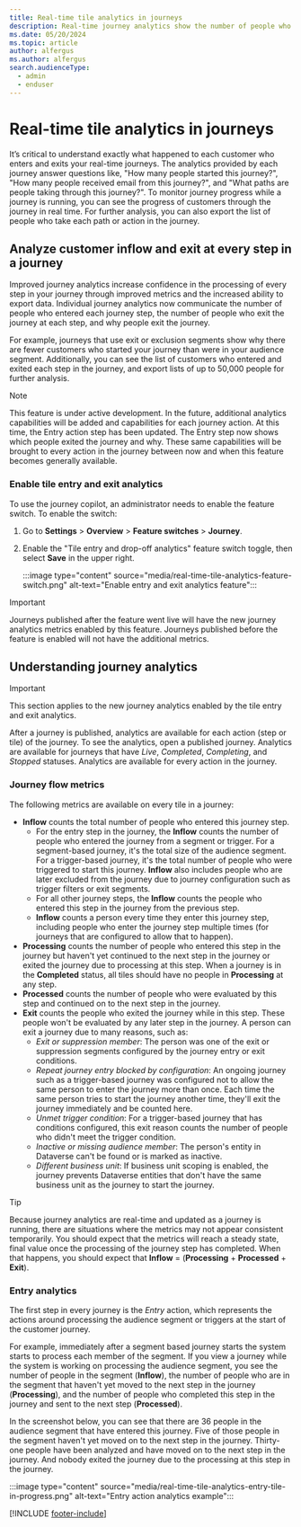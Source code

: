 ```yaml
---
title: Real-time tile analytics in journeys
description: Real-time journey analytics show the number of people who enter each step in a Customer Insights journey, who left each step, and why they left each step.
ms.date: 05/20/2024
ms.topic: article
author: alfergus
ms.author: alfergus
search.audienceType: 
  - admin
  - enduser
---
```


# Real-time tile analytics in journeys

It’s critical to understand exactly what happened to each customer who enters and exits your real-time journeys. The analytics provided by each journey answer questions like, "How many people started this journey?", "How many people received email from this journey?", and "What paths are people taking through this journey?". To monitor journey progress while a journey is running, you can see the progress of customers through the journey in real time. For further analysis, you can also export the list of people who take each path or action in the journey.

## Analyze customer inflow and exit at every step in a journey


Improved journey analytics increase confidence in the processing of every step in your journey through improved metrics and the increased ability to export data. Individual journey analytics now communicate the number of people who entered each journey step, the number of people who exit the journey at each step, and why people exit the journey.

For example, journeys that use exit or exclusion segments show why there are fewer customers who started your journey than were in your audience segment. Additionally, you can see the list of customers who entered and exited each step in the journey, and export lists of up to 50,000 people for further analysis.

> [!NOTE]
> This feature is under active development. In the future, additional analytics capabilities will be added and capabilities for each journey action. At this time, the Entry action step has been updated. The Entry step now shows which people exited the journey and why. These same capabilities will be brought to every action in the journey between now and when this feature becomes generally available.

### Enable tile entry and exit analytics

To use the journey copilot, an administrator needs to enable the feature switch. To enable the switch:

1. Go to **Settings** > **Overview** > **Feature switches** > **Journey**.
1. Enable the "Tile entry and drop-off analytics" feature switch toggle, then select **Save** in the upper right.

    :::image type="content" source="media/real-time-tile-analytics-feature-switch.png" alt-text="Enable entry and exit analytics feature":::


> [!IMPORTANT]
> Journeys published after the feature went live will have the new journey analytics metrics enabled by this feature. Journeys published before the feature is enabled will not have the additional metrics.

## Understanding journey analytics

> [!IMPORTANT]
> This section applies to the new journey analytics enabled by the tile entry and exit analytics.

After a journey is published, analytics are available for each action (step or tile) of the journey. To see the analytics, open a published journey. Analytics are available for journeys that have *Live*, *Completed*, *Completing*, and *Stopped* statuses. Analytics are available for every action in the journey.

### Journey flow metrics

The following metrics are available on every tile in a journey:

* **Inflow** counts the total number of people who entered this journey step.
    * For the entry step in the journey, the **Inflow** counts the number of people who entered the journey from a segment or trigger. For a segment-based journey, it's the total size of the audience segment. For a trigger-based journey, it's the total number of people who were triggered to start this journey. **Inflow** also includes people who are later excluded from the journey due to journey configuration such as trigger filters or exit segments.
    * For all other journey steps, the **Inflow** counts the people who entered this step in the journey from the previous step.
    * **Inflow** counts a person every time they enter this journey step, including people who enter the journey step multiple times (for journeys that are configured to allow that to happen).
* **Processing** counts the number of people who entered this step in the journey but haven't yet continued to the next step in the journey or exited the journey due to processing at this step. When a journey is in the **Completed** status, all tiles should have no people in **Processing** at any step.
* **Processed** counts the number of people who were evaluated by this step and continued on to the next step in the journey.
* **Exit** counts the people who exited the journey while in this step. These people won't be evaluated by any later step in the journey. A person can exit a journey due to many reasons, such as:
    * *Exit or suppression member*: The person was one of the exit or suppression segments configured by the journey entry or exit conditions.
    * *Repeat journey entry blocked by configuration*: An ongoing journey such as a trigger-based journey was configured not to allow the same person to enter the journey more than once. Each time the same person tries to start the journey another time, they'll exit the journey immediately and be counted here.
    * *Unmet trigger condition*: For a trigger-based journey that has conditions configured, this exit reason counts the number of people who didn't meet the trigger condition.
    * *Inactive or missing audience member*: The person's entity in Dataverse can't be found or is marked as inactive.
    * *Different business unit*: If business unit scoping is enabled, the journey prevents Dataverse entities that don't have the same business unit as the journey to start the journey.

> [!TIP]
> Because journey analytics are real-time and updated as a journey is running, there are situations where the metrics may not appear consistent temporarily. You should expect that the metrics will reach a steady state, final value once the processing of the journey step has completed. When that happens, you should expect that **Inflow** = (**Processing** + **Processed** + **Exit**).

### Entry analytics

The first step in every journey is the *Entry* action, which represents the actions around processing the audience segment or triggers at the start of the customer journey.

For example, immediately after a segment based journey starts the system starts to process each member of the segment. If you view a journey while the system is working on processing the audience segment, you see the number of people in the segment (**Inflow**), the number of people who are in the segment that haven't yet moved to the next step in the journey (**Processing**), and the number of people who completed this step in the journey and sent to the next step (**Processed**).

In the screenshot below, you can see that there are 36 people in the audience segment that have entered this journey. Five of those people in the segment haven't yet moved on to the next step in the journey. Thirty-one people have been analyzed and have moved on to the next step in the journey. And nobody exited the journey due to the processing at this step in the journey.

:::image type="content" source="media/real-time-tile-analytics-entry-tile-in-progress.png" alt-text="Entry action analytics example":::

[!INCLUDE [footer-include](./includes/footer-banner.md)]
